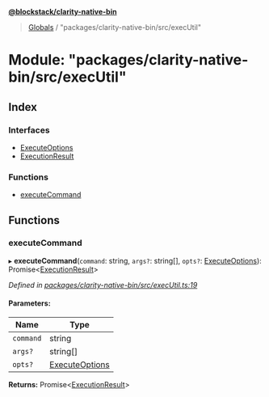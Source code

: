 **[@blockstack/clarity-native-bin](../README.md)**

> [Globals](../globals.md) / "packages/clarity-native-bin/src/execUtil"

# Module: "packages/clarity-native-bin/src/execUtil"

## Index

### Interfaces

- [ExecuteOptions](../interfaces/_packages_clarity_native_bin_src_executil_.executeoptions.md)
- [ExecutionResult](../interfaces/_packages_clarity_native_bin_src_executil_.executionresult.md)

### Functions

- [executeCommand](_packages_clarity_native_bin_src_executil_.md#executecommand)

## Functions

### executeCommand

▸ **executeCommand**(`command`: string, `args?`: string[], `opts?`: [ExecuteOptions](../interfaces/_packages_clarity_native_bin_src_executil_.executeoptions.md)): Promise\<[ExecutionResult](../interfaces/_packages_clarity_native_bin_src_executil_.executionresult.md)>

_Defined in [packages/clarity-native-bin/src/execUtil.ts:19](https://github.com/blockstack/clarity-js-sdk/blob/316fb4e/packages/clarity-native-bin/src/execUtil.ts#L19)_

#### Parameters:

| Name      | Type                                                                                         |
| --------- | -------------------------------------------------------------------------------------------- |
| `command` | string                                                                                       |
| `args?`   | string[]                                                                                     |
| `opts?`   | [ExecuteOptions](../interfaces/_packages_clarity_native_bin_src_executil_.executeoptions.md) |

**Returns:** Promise\<[ExecutionResult](../interfaces/_packages_clarity_native_bin_src_executil_.executionresult.md)>
